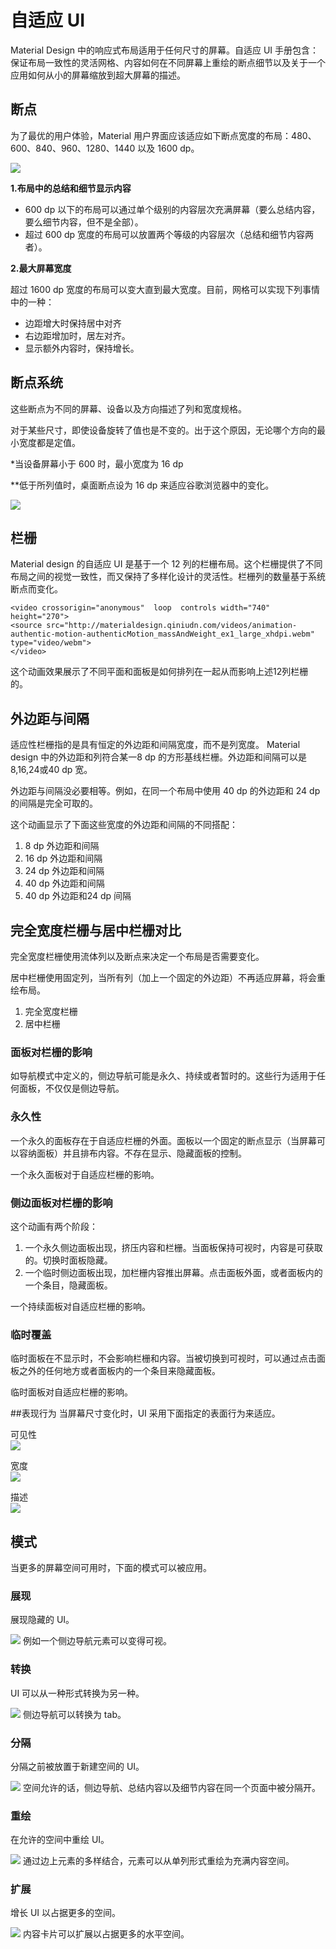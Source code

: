 # 自适应 UI
Material Design 中的响应式布局适用于任何尺寸的屏幕。自适应 UI 手册包含：保证布局一致性的灵活网格、内容如何在不同屏幕上重绘的断点细节以及关于一个应用如何从小的屏幕缩放到超大屏幕的描述。

## 断点
为了最优的用户体验，Material 用户界面应该适应如下断点宽度的布局：480、600、840、960、1280、1440 以及 1600 dp。

![](https://github.com/zhaochong/material-design/blob/master/images/5_1.png)

**1.布局中的总结和细节显示内容**

- 600 dp 以下的布局可以通过单个级别的内容层次充满屏幕（要么总结内容，要么细节内容，但不是全部）。
- 超过 600 dp 宽度的布局可以放置两个等级的内容层次（总结和细节内容两者）。

**2.最大屏幕宽度**

超过 1600 dp 宽度的布局可以变大直到最大宽度。目前，网格可以实现下列事情中的一种：
- 边距增大时保持居中对齐
- 右边距增加时，居左对齐。
- 显示额外内容时，保持增长。

## 断点系统
这些断点为不同的屏幕、设备以及方向描述了列和宽度规格。

对于某些尺寸，即使设备旋转了值也是不变的。出于这个原因，无论哪个方向的最小宽度都是定值。

*当设备屏幕小于 600 时，最小宽度为 16 dp

**低于所列值时，桌面断点设为 16 dp 来适应谷歌浏览器中的变化。

![](https://github.com/zhaochong/material-design/blob/master/images/5_2.png)

## 栏栅
Material design 的自适应 UI 是基于一个 12 列的栏栅布局。这个栏栅提供了不同布局之间的视觉一致性，而又保持了多样化设计的灵活性。栏栅列的数量基于系统断点而变化。

```
<video crossorigin="anonymous"  loop  controls width="740" height="270">
<source src="http://materialdesign.qiniudn.com/videos/animation-authentic-motion-authenticMotion_massAndWeight_ex1_large_xhdpi.webm" type="video/webm">
</video>
```
这个动画效果展示了不同平面和面板是如何排列在一起从而影响上述12列栏栅的。

## 外边距与间隔
适应性栏栅指的是具有恒定的外边距和间隔宽度，而不是列宽度。 Material design 中的外边距和列符合某一8 dp 的方形基线栏栅。外边距和间隔可以是8,16,24或40 dp 宽。

外边距与间隔没必要相等。例如，在同一个布局中使用 40 dp 的外边距和 24 dp 的间隔是完全可取的。

这个动画显示了下面这些宽度的外边距和间隔的不同搭配：

1. 8 dp 外边距和间隔
2. 16 dp 外边距和间隔
3. 24 dp 外边距和间隔
4. 40 dp 外边距和间隔
5. 40 dp 外边距和24 dp 间隔

## 完全宽度栏栅与居中栏栅对比
完全宽度栏栅使用流体列以及断点来决定一个布局是否需要变化。

居中栏栅使用固定列，当所有列（加上一个固定的外边距）不再适应屏幕，将会重绘布局。

1. 完全宽度栏栅
2. 居中栏栅

### 面板对栏栅的影响
如导航模式中定义的，侧边导航可能是永久、持续或者暂时的。这些行为适用于任何面板，不仅仅是侧边导航。

### 永久性
一个永久的面板存在于自适应栏栅的外面。面板以一个固定的断点显示（当屏幕可以容纳面板）并且排布内容。不存在显示、隐藏面板的控制。

一个永久面板对于自适应栏栅的影响。

### 侧边面板对栏栅的影响
这个动画有两个阶段：
1. 一个永久侧边面板出现，挤压内容和栏栅。当面板保持可视时，内容是可获取的。切换时面板隐藏。
2. 一个临时侧边面板出现，加栏栅内容推出屏幕。点击面板外面，或者面板内的一个条目，隐藏面板。

一个持续面板对自适应栏栅的影响。


### 临时覆盖
临时面板在不显示时，不会影响栏栅和内容。当被切换到可视时，可以通过点击面板之外的任何地方或者面板内的一个条目来隐藏面板。


临时面板对自适应栏栅的影响。

##表现行为
当屏幕尺寸变化时，UI 采用下面指定的表面行为来适应。

可见性  
![](https://github.com/zhaochong/material-design/blob/master/images/5_4.png)

宽度  
![](https://github.com/zhaochong/material-design/blob/master/images/5_5.png)

描述  
![](https://github.com/zhaochong/material-design/blob/master/images/5_6.png)

## 模式
当更多的屏幕空间可用时，下面的模式可以被应用。

### 展现
展现隐藏的 UI。

![](https://github.com/zhaochong/material-design/blob/master/images/5_7.png)
例如一个侧边导航元素可以变得可视。

### 转换
UI 可以从一种形式转换为另一种。

![](https://github.com/zhaochong/material-design/blob/master/images/5_8.png)
侧边导航可以转换为 tab。

### 分隔
分隔之前被放置于新建空间的 UI。

![](https://github.com/zhaochong/material-design/blob/master/images/5_9.png)
空间允许的话，侧边导航、总结内容以及细节内容在同一个页面中被分隔开。

### 重绘
在允许的空间中重绘 UI。

![](https://github.com/zhaochong/material-design/blob/master/images/5_10.png)
通过边上元素的多样结合，元素可以从单列形式重绘为充满内容空间。

### 扩展
增长 UI 以占据更多的空间。

![](https://github.com/zhaochong/material-design/blob/master/images/5_11.png)
内容卡片可以扩展以占据更多的水平空间。


